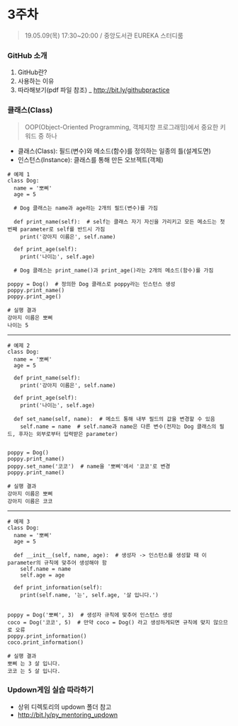 # 3주차
> 19.05.09(목) 17:30~20:00 / 중앙도서관 EUREKA 스터디룸

### GitHub 소개
1. GitHub란?
2. 사용하는 이유
3. 따라해보기(pdf 파일 참조) _ http://bit.ly/githubpractice

### 클래스(Class)
> OOP(Object-Oriented Programming, 객체지향 프로그래밍)에서 중요한 키워드 중 하나
- 클래스(Class): 필드(변수)와 메소드(함수)를 정의하는 일종의 틀(설계도면)
- 인스턴스(Instance): 클래스를 통해 만든 오브젝트(객체)

~~~
# 예제 1
class Dog:
  name = '뽀삐'
  age = 5
  
  # Dog 클래스는 name과 age라는 2개의 필드(변수)를 가짐
  
  def print_name(self):  # self는 클래스 자기 자신을 가리키고 모든 메소드는 첫 번째 parameter로 self를 반드시 가짐
    print('강아지 이름은', self.name)
    
  def print_age(self):
    print('나이는', self.age)
    
  # Dog 클래스는 print_name()과 print_age()라는 2개의 메소드(함수)를 가짐

poppy = Dog()  # 정의한 Dog 클래스로 poppy라는 인스턴스 생성
poppy.print_name()
poppy.print_age()
~~~
~~~
# 실행 결과
강아지 이름은 뽀삐
나이는 5
~~~
---

~~~
# 예제 2
class Dog:
  name = '뽀삐'
  age = 5
  
  def print_name(self):
    print('강아지 이름은', self.name)
  
  def print_age(self):
    print('나이는', self.age)
    
  def set_name(self, name):  # 메소드 통해 내부 필드의 값을 변경할 수 있음
    self.name = name  # self.name과 name은 다른 변수(전자는 Dog 클래스의 필드, 후자는 외부로부터 입력받은 parameter)
    

poppy = Dog()
poppy.print_name()
poppy.set_name('코코')  # name을 '뽀삐'에서 '코코'로 변경
poppy.print_name()
~~~
~~~
# 실행 결과
강아지 이름은 뽀삐
강아지 이름은 코코
~~~
---

~~~
# 예제 3
class Dog:
  name = '뽀삐'
  age = 5
  
  def __init__(self, name, age):  # 생성자 -> 인스턴스를 생성할 때 이 parameter의 규칙에 맞추어 생성해야 함
    self.name = name
    self.age = age
    
  def print_information(self):
    print(self.name, '는', self.age, '살 입니다.')
    
  
poppy = Dog('뽀삐', 3)  # 생성자 규칙에 맞추어 인스턴스 생성
coco = Dog('코코', 5)  # 만약 coco = Dog() 라고 생성하게되면 규칙에 맞지 않으므로 오류
poppy.print_information()
coco.print_information()
~~~
~~~
# 실행 결과
뽀삐 는 3 살 입니다.
코코 는 5 살 입니다.
~~~

### Updown게임 실습 따라하기
- 상위 디렉토리의 updown 폴더 참고
- http://bit.ly/py_mentoring_updown
